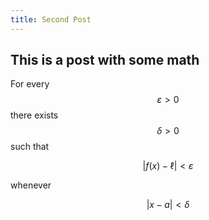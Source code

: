 ```yaml
---
title: Second Post
---
```

## This is a post with some math

For every $$\varepsilon > 0$$ there exists $$\delta > 0$$ such that

$$\left| f(x) - \ell \right| < \varepsilon$$

whenever

$$\left| x - a \right| < \delta$$
